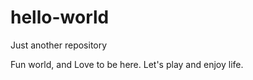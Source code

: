 # hello-world
Just another repository

Fun world, and Love to be here. 
Let's play and enjoy life. 
